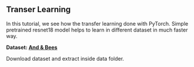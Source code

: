 ## Transer Learning

In this tutorial, we see how the transfer learning done with PyTorch. Simple pretrained resnet18 model helps to learn in different dataset in much faster way.

**Dataset: [And & Bees](https://www.kaggle.com/datasets/gauravduttakiit/ants-bees)**

Download dataset and extract inside data folder.

